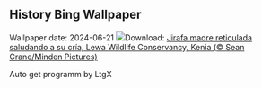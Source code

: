 ## History Bing Wallpaper
Wallpaper date: 2024-06-21
![](https://www.bing.com/th?id=OHR.LewaGiraffe_ES-ES7726305144_UHD.jpg&w=1000)Download: [Jirafa madre reticulada saludando a su cría, Lewa Wildlife Conservancy, Kenia (© Sean Crane/Minden Pictures)](https://www.bing.com/th?id=OHR.LewaGiraffe_ES-ES7726305144_UHD.jpg)

Auto get programm by LtgX
